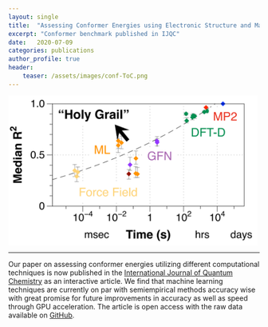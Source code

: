 ```yaml
---
layout: single
title:  "Assessing Conformer Energies using Electronic Structure and Machine Learning Methods"
excerpt: "Conformer benchmark published in IJQC"
date:   2020-07-09
categories: publications
author_profile: true
header:
    teaser: /assets/images/conf-ToC.png
---
```


<div style="font-size:0;">
    <img src="/assets/images/conf-ToC.png" width="500">
</div>

------

Our paper on assessing conformer energies utilizing different computational techniques is now published in the [International Journal of Quantum Chemistry](https://doi.org/10.1002/qua.26381) as an interactive article. We find that machine learning techniques are currently on par with semiempirical methods accuracy wise with great promise for future improvements in accuracy as well as speed through GPU acceleration. The article is open access with the raw data available on [GitHub](https://github.com/ghutchis/conformer-benchmark). 

